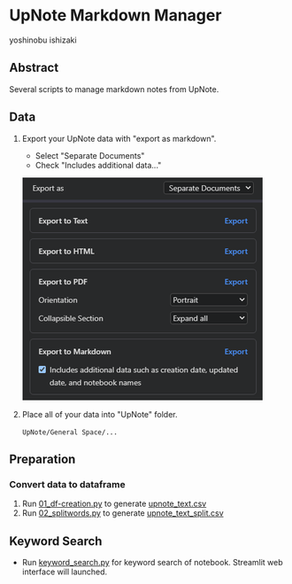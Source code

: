 UpNote Markdown Manager
===

yoshinobu ishizaki

## Abstract

Several scripts to manage markdown notes from UpNote.

## Data

1. Export your UpNote data with "export as markdown".
   - Select "Separate Documents"
   - Check "Includes additional data..." 

    ![](image/export_to_markdown.png)

2. Place all of your data into "UpNote" folder.

    `UpNote/General Space/...`

## Preparation

### Convert data to dataframe

1. Run [01_df-creation.py](script/01_df-creation.py) to generate [upnote_text.csv](data/upnote_text.csv)
1. Run [02_splitwords.py](script/02_splitwords.py) to generate [upnote_text_split.csv](data/upnote_text_split.csv)


## Keyword Search

- Run [keyword_search.py](keyword_search/keyword_search.py) for keyword search of notebook. Streamlit web interface will launched.

